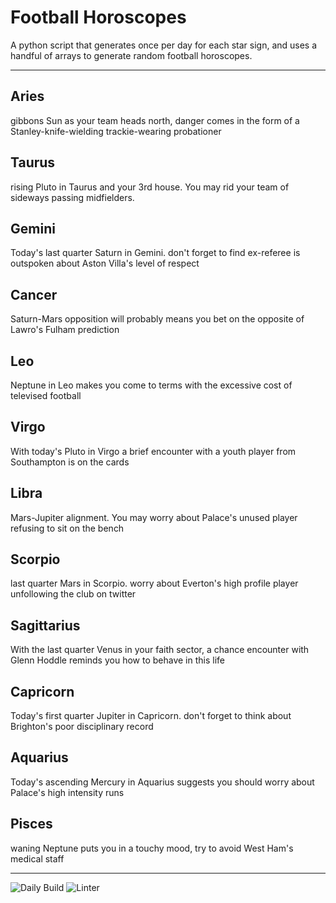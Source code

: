 # Football Horoscopes

A python script that generates once per day for each star sign, and uses a handful of arrays to generate random football horoscopes.

---

<!-- horoscopes_item starts -->
<h2>Aries</h2><p>gibbons Sun as your team heads north, danger comes in the form of a Stanley-knife-wielding trackie-wearing probationer</p><h2>Taurus</h2><p>rising Pluto in Taurus and your 3rd house. You may rid your team of sideways passing midfielders.</p><h2>Gemini</h2><p>Today's last quarter Saturn in Gemini. don't forget to find ex-referee is outspoken about Aston Villa's level of respect</p><h2>Cancer</h2><p>Saturn-Mars opposition will probably means you bet on the opposite of Lawro's Fulham prediction</p><h2>Leo</h2><p>Neptune in Leo makes you come to terms with the excessive cost of televised football</p><h2>Virgo</h2><p>With today's Pluto in Virgo a brief encounter with a youth player from Southampton is on the cards</p><h2>Libra</h2><p>Mars-Jupiter alignment. You may worry about Palace's unused player refusing to sit on the bench</p><h2>Scorpio</h2><p>last quarter Mars in Scorpio. worry about Everton's high profile player unfollowing the club on twitter</p><h2>Sagittarius</h2><p>With the last quarter Venus in your faith sector, a chance encounter with Glenn Hoddle reminds you how to behave in this life</p><h2>Capricorn</h2><p>Today's first quarter Jupiter in Capricorn. don't forget to think about Brighton's poor disciplinary record</p><h2>Aquarius</h2><p>Today's ascending Mercury in Aquarius suggests you should worry about Palace's high intensity runs</p><h2>Pisces</h2><p>waning Neptune puts you in a touchy mood, try to avoid West Ham's medical staff</p>
<!-- horoscopes_item ends -->

---

![Daily Build](https://github.com/MatBenfield/horofootball.thechels.uk/workflows/Daily%20Build/badge.svg) ![Linter](https://github.com/MatBenfield/horofootball.thechels.uk/workflows/Linter/badge.svg)
